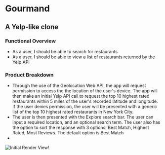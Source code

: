 # Gourmand
## A Yelp-like clone

### Functional Overview
- As a user, I should be able to search for restaurants
- As a user, I should be able to view a list of restaurants returned by the Yelp API

### Product Breakdown
- Through the use of the Geolocation Web API, the app will request permission to access the the location of the user's device. The app will then make an initial Yelp API call to request the top 10 highest rated restaurants within 5 miles of the user's recorded latitude and longitude. If the user denies permission, the user will be presented with a generic list of the top 10 highest rated restaurants in New York City. 
- The user is then presented with the Explore search bar. The user can input a required location, and an optional search term.  The user also has the option to sort the response with 3 options: Best Match, Highest Rated, Most Reviews. The default option is Best Match
- 
![Initial Render View!](https://github.com/osita-igwe/44.gourmand/blob/main/README-assets/Screen%20Shot%202021-09-12%20at%2011.01.00%20PM.png "San Juan Mountains")
